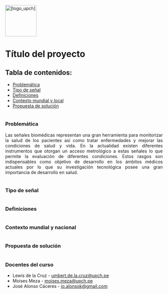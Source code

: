 <img src="https://github.com/EduMV/ISB-G3/assets/101833633/b79b43b0-1b92-4380-a388-ca8bd0e8586c"
     alt=[logo_upch] height="100">
     
# Título del proyecto

## Tabla de contenidos:
* [Problemática](https://github.com/EduMV/ISB-G3/blob/main/ISB/README.md#recursos)
* [Tipo de señal](https://github.com/EduMV/ISB-G3/blob/main/ISB/README.md#recursos)
* [Definiciones](https://github.com/EduMV/ISB-G3/blob/main/ISB/README.md#curso-de-introducci%C3%B3n-a-se%C3%B1ales-biom%C3%A9dicas)
* [Contexto mundial y local](https://github.com/EduMV/ISB-G3/blob/main/ISB/README.md#docentes-del-curso)
* [Propuesta de solución](https://github.com/EduMV/ISB-G3/blob/main/ISB/README.md#curso-de-introducci%C3%B3n-a-se%C3%B1ales-biom%C3%A9dicas)


# 
### Problemática
<p align="justify"> Las señales biomédicas representan una gran herramienta para monitorizar la salud de los pacientes así como tratar enfermedades y mejorar las condiciones de salud y vida. En la actualidad existen diferentes instrumentos que otorgan un acceso metrológico a estas señales lo que permite la evaluación de diferentes condiciones. Estos rasgos son indispensables como objetivo de desarrollo en los ámbitos médicos actuales  por lo que su investigación tecnológica posee una gran importancia de desarrollo en salud.</p>

#

### Tipo de señal


# 


     
### Definiciones
     
     
     
 #
     
### Contexto mundial y nacional
     
     
     
#
     

### Propuesta de solución
     
     
     
#
     
### Docentes del curso

- Lewis de la Cruz - umbert.de.la.cruz@upch.pe
- Moises Meza - moises.meza@upch.pe
- José Alonso Cáceres - jo.alonsok@gmail.com
